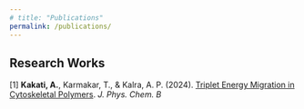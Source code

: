 ```yaml
---
# title: "Publications"
permalink: /publications/
---
```


## Research Works
[1] **Kakati, A.**, Karmakar, T., & Kalra, A. P. (2024). [Triplet Energy Migration in Cytoskeletal Polymers](https://pubs.acs.org/doi/10.1021/acs.jpcb.4c06748). *J. Phys. Chem. B*
